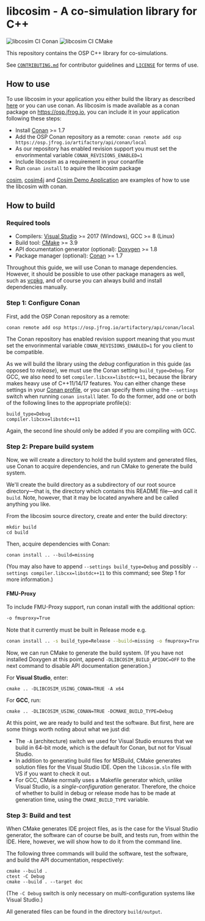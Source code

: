 libcosim - A co-simulation library for C++
==========================================
![libcosim CI Conan](https://github.com/open-simulation-platform/libcosim/workflows/libcosim%20CI%20Conan/badge.svg)
![libcosim CI CMake](https://github.com/open-simulation-platform/libcosim/workflows/libcosim%20CI%20CMake/badge.svg)

This repository contains the OSP C++ library for co-simulations.
 
See [`CONTRIBUTING.md`] for contributor guidelines and [`LICENSE`] for
terms of use.

How to use
------------
To use libcosim in your application you either build the library as described 
[here](#how-to-build') or you can use conan. As libcosim is made available as a 
conan package on https://osp.jfrog.io, you can include it in your application
following these steps:

* Install [Conan] >= 1.7
* Add the OSP Conan repository as a remote: `conan remote add osp https://osp.jfrog.io/artifactory/api/conan/local`
* As our repository has enabled revision support you must set the envorinmental variable `CONAN_REVISIONS_ENABLED=1`
* Include libcosim as a requirement in your conanfile 
* Run `conan install` to aquire the libcosim package

[cosim], [cosim4j] and [Cosim Demo Application] are examples of how to use the libcosim with conan.

How to build
------------

### Required tools

  * Compilers: [Visual Studio] >= 2017 (Windows), GCC >= 8 (Linux)
  * Build tool: [CMake] >= 3.9
  * API documentation generator (optional): [Doxygen] >= 1.8
  * Package manager (optional): [Conan] >= 1.7

Throughout this guide, we will use Conan to manage dependencies.  However, it
should be possible to use other package managers as well, such as [vcpkg], and
of course you can always build and install dependencies manually.

### Step 1: Configure Conan

First, add the OSP Conan repository as a remote:

    conan remote add osp https://osp.jfrog.io/artifactory/api/conan/local

The Conan repository has enabled revision support meaning that you must set 
the envorinmental variable `CONAN_REVISIONS_ENABLED=1` for you client to be
compatible.

As we will build the library using the *debug* configuration in this guide (as
opposed to *release*), we must use the Conan setting `build_type=Debug`.  For
GCC, we also need to set `compiler.libcxx=libstdc++11`, because the library
makes heavy use of C++11/14/17 features.  You can either change these settings
in your [Conan profile], or you can specify them using the `--settings` switch
when running `conan install` later. To do the former, add one or both of the
following lines to the appropriate profile(s):

    build_type=Debug
    compiler.libcxx=libstdc++11

Again, the second line should only be added if you are compiling with GCC.


### Step 2: Prepare build system

Now, we will create a directory to hold the build system and generated files,
use Conan to acquire dependencies, and run CMake to generate the build system.

We'll create the build directory as a subdirectory of our root source
directory—that is, the directory which contains this README file—and call it
`build`.  Note, however, that it may be located anywhere and be called anything
you like.

From the libcosim source directory, create and enter the build directory:

    mkdir build
    cd build

Then, acquire dependencies with Conan:

    conan install .. --build=missing

(You may also have to append `--settings build_type=Debug` and possibly
`--settings compiler.libcxx=libstdc++11` to this command; see Step 1 for more
information.)

#### FMU-Proxy
To include FMU-Proxy support, run conan install with the additional option:
```bash
-o fmuproxy=True
```
Note that it currently must be built in Release mode e.g.
```bash
conan install .. -s build_type=Release --build=missing -o fmuproxy=True
```

Now, we can run CMake to generate the build system.  (If you have not installed
Doxygen at this point, append `-DLIBCOSIM_BUILD_APIDOC=OFF` to the next command
to disable API documentation generation.)

For **Visual Studio**, enter:

    cmake .. -DLIBCOSIM_USING_CONAN=TRUE -A x64

For **GCC**, run:

    cmake .. -DLIBCOSIM_USING_CONAN=TRUE -DCMAKE_BUILD_TYPE=Debug

At this point, we are ready to build and test the software.  But first, here are
some things worth noting about what we just did:

  * The `-A` (architecture) switch we used for Visual Studio ensures that we build
    in 64-bit mode, which is the default for Conan, but not for Visual Studio.
  * In addition to generating build files for MSBuild, CMake generates solution
    files for the Visual Studio IDE.  Open the `libcosim.sln` file with VS if you
    want to check it out.
  * For GCC, CMake normally uses a Makefile generator which, unlike Visual
    Studio, is a *single-configuration* generator.  Therefore, the choice of
    whether to build in debug or release mode has to be made at generation time,
    using the `CMAKE_BUILD_TYPE` variable.

### Step 3: Build and test

When CMake generates IDE project files, as is the case for the Visual Studio
generator, the software can of course be built, and tests run, from within the
IDE.  Here, however, we will show how to do it from the command line.

The following three commands will build the software, test the software, and
build the API documentation, respectively:

    cmake --build .
    ctest -C Debug
    cmake --build . --target doc

(The `-C Debug` switch is only necessary on multi-configuration systems like
Visual Studio.)

All generated files can be found in the directory `build/output`.


[`CONTRIBUTING.md`]: ./CONTRIBUTING.md
[`LICENSE`]: ./LICENSE
[Visual Studio]: https://visualstudio.microsoft.com
[CMake]: https://cmake.org
[Doxygen]: http://www.doxygen.org
[Conan]: https://conan.io
[vcpkg]: https://github.com/Microsoft/vcpkg
[FMI Library]: http://jmodelica.org
[kyllingstad/conan-fmilibrary]: https://github.com/kyllingstad/conan-fmilibrary
[Bincrafters' public-conan repository]: https://bintray.com/bincrafters/public-conan
[Conan profile]: https://docs.conan.io/en/latest/using_packages/using_profiles.html
[cosim]: https://github.com/open-simulation-platform/cosim-cli/blob/master/conanfile.txt
[Cosim Demo Application]: https://github.com/open-simulation-platform/cosim-demo-app/blob/master/conanfile.txt
[cosim4j]: https://github.com/open-simulation-platform/cosim4j/blob/master/cosim4j-native/conanfile.txt
